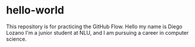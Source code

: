 # hello-world
This repository is for practicing the GitHub Flow.
Hello my name is Diego Lozano I'm a junior student at NLU, and I am pursuing a career in computer science.

